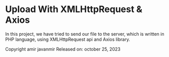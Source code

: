 # Upload With XMLHttpRequest & Axios
In this project, we have tried to send our file to the server, which is written in PHP language, using XMLHttpRequest api and Axios library.

Copyright amir javanmir
Released on: october 25, 2023
